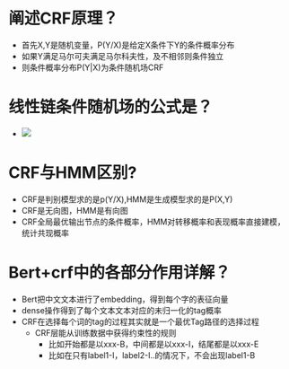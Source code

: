 # 阐述CRF原理？
- 首先X,Y是随机变量，P(Y/X)是给定X条件下Y的条件概率分布
- 如果Y满足马尔可夫满足马尔科夫性，及不相邻则条件独立
- 则条件概率分布P(Y|X)为条件随机场CRF

# 线性链条件随机场的公式是？
- ![](https://tva1.sinaimg.cn/large/006y8mN6gy1g9ah66y1nxj30cr015747.jpg)

# CRF与HMM区别?
- CRF是判别模型求的是p(Y/X),HMM是生成模型求的是P(X,Y)
- CRF是无向图，HMM是有向图
- CRF全局最优输出节点的条件概率，HMM对转移概率和表现概率直接建模，统计共现概率

# Bert+crf中的各部分作用详解？
- Bert把中文文本进行了embedding，得到每个字的表征向量
- dense操作得到了每个文本文本对应的未归一化的tag概率
- CRF在选择每个词的tag的过程其实就是一个最优Tag路径的选择过程
    - CRF层能从训练数据中获得约束性的规则
        - 比如开始都是以xxx-B，中间都是以xxx-I，结尾都是以xxx-E
        - 比如在只有label1-I，label2-I..的情况下，不会出现label1-B